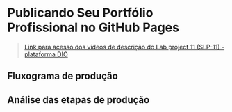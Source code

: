 # Publicando Seu Portfólio Profissional no GitHub Pages

> [Link para acesso dos videos de descrição do Lab project 11 (SLP-11) - plataforma DIO](https://web.dio.me/project/publicando-seu-portfolio-profissional-no-github-pages/learning/2bd9dc86-b16e-4eac-9e30-dfcc895831b6)

## Fluxograma de produção

## Análise das etapas de produção


